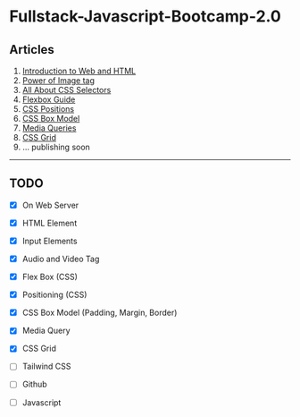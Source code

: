 # Fullstack-Javascript-Bootcamp-2.0

## Articles
1. [Introduction to Web and HTML](https://shivananda.hashnode.dev/introduction-to-web-and-html)
2. [Power of Image tag](https://shivananda.hashnode.dev/power-of-image-tag)
3. [All About CSS Selectors](https://shivananda.hashnode.dev/all-about-css-selectors)
4. [Flexbox Guide](https://shivananda.hashnode.dev/flexbox-guide)
5. [CSS Positions](https://shivananda.hashnode.dev/css-positions)
6. [CSS Box Model](https://shivananda.hashnode.dev/the-css-box-model)
7. [Media Queries](https://shivananda.hashnode.dev/media-queries)
8. [CSS Grid](https://shivananda.hashnode.dev/introduction-to-css-grid)
9. ... publishing soon

<hr>

## TODO
- [x] On Web Server
- [x] HTML Element
- [x] Input Elements
- [x] Audio and Video Tag
- [x] Flex Box (CSS)
- [x] Positioning (CSS)
- [x] CSS Box Model (Padding, Margin, Border)
- [x] Media Query 
- [x] CSS Grid
- [ ] Tailwind CSS
- [ ] Github
- [ ] Javascript

